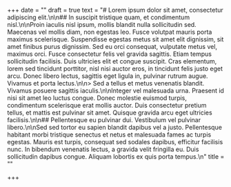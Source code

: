 +++
date = ""
draft = true
text = "# Lorem ipsum dolor sit amet, consectetur adipiscing elit.\n\n## In suscipit tristique quam, et condimentum nisl.\n\nProin iaculis nisl ipsum, mollis blandit nulla sollicitudin sed. Maecenas vel mollis diam, non egestas leo. Fusce volutpat mauris porta maximus scelerisque. Suspendisse egestas metus sit amet elit dignissim, sit amet finibus purus dignissim. Sed eu orci consequat, vulputate metus vel, maximus orci. Fusce consectetur felis vel gravida sagittis. Etiam tempus sollicitudin facilisis. Duis ultricies elit et congue suscipit. Cras elementum, lorem sed tincidunt porttitor, nisl nisi auctor eros, in tincidunt felis justo eget arcu. Donec libero lectus, sagittis eget ligula in, pulvinar rutrum augue. Vivamus et porta lectus.\n\n> Sed a tellus et metus venenatis blandit. Vivamus posuere sagittis iaculis.\n\nInteger vel malesuada urna. Praesent id nisi sit amet leo luctus congue. Donec molestie euismod turpis, condimentum scelerisque erat mollis auctor. Duis consectetur pretium tellus, et mattis est pulvinar sit amet. Quisque gravida arcu eget ultricies facilisis.\n\n## Pellentesque eu pulvinar dui. Vestibulum vel pulvinar libero.\n\nSed sed tortor eu sapien blandit dapibus vel a justo. Pellentesque habitant morbi tristique senectus et netus et malesuada fames ac turpis egestas. Mauris est turpis, consequat sed sodales dapibus, efficitur facilisis nunc. In bibendum venenatis lectus, a gravida velit fringilla eu. Duis sollicitudin dapibus congue. Aliquam lobortis ex quis porta tempus.\n"
title = ""

+++
